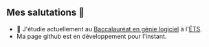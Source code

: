 ## Mes salutations 👋

<!--
**AimeMelancon/AimeMelancon** is a ✨ _special_ ✨ repository because its `README.md` (this file) appears on your GitHub profile.

Here are some ideas to get you started:

- 🔭 I’m currently working on ...
- 🌱 I’m currently learning ...
- 👯 I’m looking to collaborate on ...
- 🤔 I’m looking for help with ...
- 💬 Ask me about ...
- 📫 How to reach me: ...
- 😄 Pronouns: ...
- ⚡ Fun fact: ...
-->

- 🌱 J'étudie actuellement au [Baccalauréat en génie logiciel](https://www.etsmtl.ca/programmes-formations/baccalaureat-genie-logiciel?tab=0&filter1=8bf8bf4e-f3c8-48b7-9743-dcfe6bb37d43#8bc58b39-e9eb-4ec4-84fa-31633cb37c88) à l'[ÉTS](https://www.etsmtl.ca/).
- Ma page github est en développement pour l'instant.
